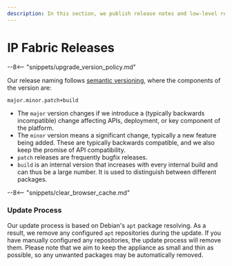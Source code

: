 ```yaml
---
description: In this section, we publish release notes and low-level release notes of IP Fabric.
---
```


# IP Fabric Releases

--8<-- "snippets/upgrade_version_policy.md"

Our release naming follows [semantic versioning](https://semver.org/), where
the components of the version are:

```
major.minor.patch+build
```

- The `major` version changes if we introduce a (typically backwards
  incompatible) change affecting APIs, deployment, or key component of the
  platform.
- The `minor` version means a significant change, typically a new feature being
  added. These are typically backwards compatible, and we also keep the promise
  of API compatibility.
- `patch` releases are frequently bugfix releases.
- `build` is an internal version that increases with every internal build and
  can thus be a large number. It is used to distinguish between different
  packages.

--8<-- "snippets/clear_browser_cache.md"

### Update Process

Our update process is based on Debian's `apt` package resolving. As a result, we
remove any configured `apt` repositories during the update. If you have manually
configured any repositories, the update process will remove them. Please note
that we aim to keep the appliance as small and thin as possible, so any
unwanted packages may be automatically removed.

